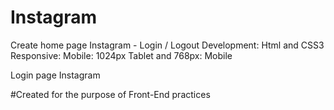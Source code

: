 # Instagram
Create home page Instagram - Login / Logout 
Development: Html and CSS3
Responsive: Mobile: 1024px Tablet and 768px: Mobile

Login page Instagram 

#Created for the purpose of Front-End practices
